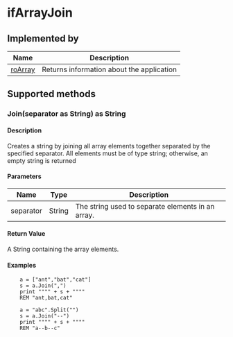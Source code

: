 ifArrayJoin
===========

Implemented by
--------------

| Name | Description |
| --- | --- |
| [roArray](/docs/references/brightscript/components/roarray.md "roArray") | Returns information about the application |

Supported methods
-----------------

### Join(separator as String) as String

#### Description

Creates a string by joining all array elements together separated by the specified separator. All elements must be of type string; otherwise, an empty string is returned

#### Parameters

| Name | Type | Description |
| --- | --- | --- |
| separator | String | The string used to separate elements in an array. |

#### Return Value

A String containing the array elements.

#### Examples

        a = ["ant","bat","cat"] 
        s = a.Join(",")
        print """" + s + """"
        REM "ant,bat,cat"
    
        a = "abc".Split("")
        s = a.Join("--")
        print """" + s + """"
        REM "a--b--c"